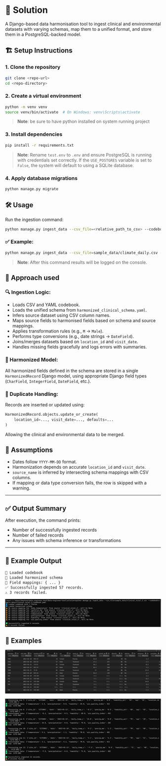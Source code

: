 
# 🧬 Solution

A Django-based data harmonisation tool to ingest clinical and environmental datasets with varying schemas, map them to a unified format, and store them in a PostgreSQL-backed model.


## 🏗️ Setup Instructions

### 1. Clone the repository

```bash
git clone <repo-url>
cd <repo-directory>
```

### 2. Create a virtual environment

```bash
python -m venv venv
source venv/bin/activate  # On Windows: venv\Scripts\activate
```

> **Note**: be sure to have python installed on system running project

### 3. Install dependencies

```bash
pip install -r requirements.txt
```

> **Note**: Rename `test.env` to `.env` and ensure PostgreSQL is running with credentials set correctly. If the `USE_POSTGRES` variable is set to `False`, the system will default to using a SQLite database.


### 4. Apply database migrations

```bash
python manage.py migrate
```


## 🛠️ Usage

Run the ingestion command:

```bash
python manage.py ingest_data --csv_file=<relative_path_to_csv> --codebook=<relative_path_to_codebook>
```

### ✅ Example:

```bash
python manage.py ingest_data --csv_file=sample_data/climate_daily.csv --codebook=sample_data/climate_codebook.yaml
```

> **Note**: After this command results will be logged on the console.

## 🧩 Approach used

### 🔍 Ingestion Logic:

* Loads CSV and YAML codebook.
* Loads the unified schema from `harmonized_clinical_schema.yaml`.
* Infers source dataset using CSV column names.
* Maps source fields to harmonised fields based on schema and source mappings.
* Applies transformation rules (e.g., `M` → `Male`).
* Performs type conversions (e.g., date strings → `DateField`).
* Joins/merges datasets based on `location_id` and `visit_date`.
* Handles missing fields gracefully and logs errors with summaries.

### 🧱 Harmonized Model:

All harmonized fields defined in the schema are stored in a single `HarmonizedRecord` Django model, using appropriate Django field types (`CharField`, `IntegerField`, `DateField`, etc.).

### 🔄 Duplicate Handling:

Records are inserted or updated using:

```python
HarmonizedRecord.objects.update_or_create(
    location_id=..., visit_date=..., defaults=...
)
```

Allowing the clinical and environmental data to be merged.

## 📌 Assumptions

* Dates follow `YYYY-MM-DD` format.
* Harmonization depends on accurate `location_id` and `visit_date`.
* `source_name` is inferred by intersecting schema mappings with CSV columns.
* If mapping or data type conversion fails, the row is skipped with a warning.

---

## ✅ Output Summary

After execution, the command prints:

* Number of successfully ingested records
* Number of failed records
* Any issues with schema inference or transformations

---

## 🔐 Example Output

```
📘 Loaded codebook
📘 Loaded harmonized schema
🧩 Field mappings: { ... }
✅ Successfully ingested 57 records.
⚠️ 3 records failed.
```

![Example Output](sample_output/sample_output.png)


## 🔐 Examples

![Example in db](sample_output/example_in_db.png)

![Example process](sample_output/process.png)